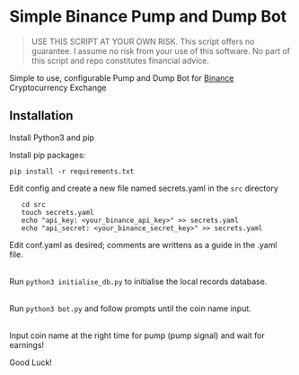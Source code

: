# Simple Binance Pump and Dump Bot

> USE THIS SCRIPT AT YOUR OWN RISK. This script offers no guarantee. I assume no risk from your use of this software. No part of this script and repo constitutes financial advice.

Simple to use, configurable Pump and Dump Bot for [Binance](https://binance.com) Cryptocurrency Exchange

## Installation

Install Python3 and pip

Install pip packages:

```pip install -r requirements.txt``` 

Edit config and create a new file named secrets.yaml in the ```src``` directory

```
   cd src
   touch secrets.yaml
   echo "api_key: <your_binance_api_key>" >> secrets.yaml
   echo "api_secret: <your_binance_secret_key>" >> secrets.yaml
```
Edit conf.yaml as desired; comments are writtens as a guide in the .yaml file.  
<br/>

Run ```python3 initialise_db.py``` to initialise the local records database.  
<br/>

Run ```python3 bot.py``` and follow prompts until the coin name input.  
<br/>

Input coin name at the right time for pump (pump signal) and wait for earnings!

Good Luck!
